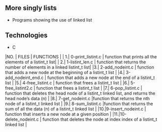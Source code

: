 ## More singly lists

* Programs showing the use of linked list

## Technologies

* C

|NO. | FILES | FUNCTIONS |
| 1.| 0-print_listint.c | function that prints all the elements of a listint_t
list|
| 2.| 1-listint_len.c | function that returns the number of elements in a linked
listint_t list|
|3.| 2-add_nodeint.c | function that adds a new node at the beginning of a
listint_t list |
|4.| 3-add_nodeint_end.c | function that adds a new node at the end of a
listint_t list |
|5.| 4-free_listint.c | function that frees a listint_t list |
|6.| 5-free_listint2.c | function that frees a listint_t list |
|7.| 6-pop_listint.c | function that deletes the head node of a listint_t linked
list, and returns the head node’s data (n) |
|8.| 7-get_nodeint.c |function that returns the nth node of a listint_t linked
list |
|9.| 8-sum_listint.c |function that returns the sum of all the data (n) of a
listint_t linked list |
|10.|9-insert_nodeint.c | function that inserts a new node at a given position |
|11.|10-delete_nodeint.c | function that deletes the node at index index of a
listint_t linked list |